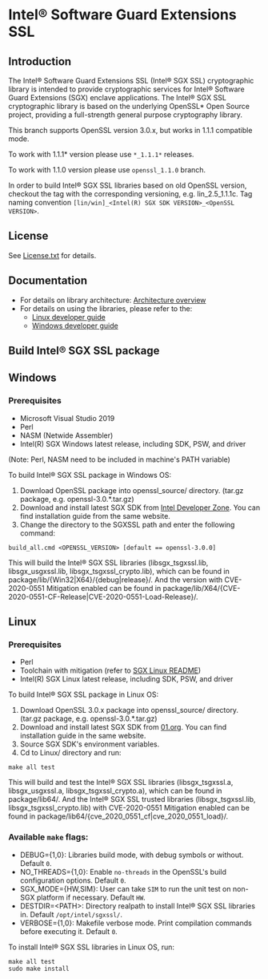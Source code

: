 Intel® Software Guard Extensions SSL
================================================

Introduction
------------
The Intel® Software Guard Extensions SSL (Intel® SGX SSL) cryptographic library is intended to provide cryptographic services for Intel® Software Guard Extensions (SGX) enclave applications.
The Intel® SGX SSL cryptographic library is based on the underlying OpenSSL* Open Source project, providing a full-strength general purpose cryptography library.

This branch supports OpenSSL version 3.0.x, but works in 1.1.1 compatible mode.

To work with 1.1.1\* version please use `*_1.1.1*` releases.

To work with 1.1.0 version please use `openssl_1.1.0` branch.

In order to build Intel® SGX SSL libraries based on old OpenSSL version, checkout the tag with the corresponding versioning, e.g. lin_2.5_1.1.1c. Tag naming convention ``[lin/win]_<Intel(R) SGX SDK VERSION>_<OpenSSL VERSION>``.


License
-------
See [License.txt](License.txt) for details.

Documentation
-------
- For details on library architecture: [Architecture overview](Intel(R)%20Software%20Guard%20Extensions%20SSL%20Library%20Architecture.pdf)
- For details on using the libraries, please refer to the:
  * [Linux developer guide](Linux/package/docs/Intel(R)%20Software%20Guard%20Extensions%20SSL%20Library%20Linux%20Developer%20Guide.pdf)
  * [Windows developer guide](Windows/package/docs/Intel(R)%20Software%20Guard%20Extensions%20SSL%20Library%20Windows%20Developer%20Guide.pdf)


Build Intel® SGX SSL package
----------------------------
Windows
----------------------------
### Prerequisites
- Microsoft Visual Studio 2019
- Perl
- NASM (Netwide Assembler)
- Intel(R) SGX Windows latest release, including SDK, PSW, and driver

 (Note: Perl, NASM need to be included in machine's PATH variable)

To build Intel® SGX SSL package in Windows OS:
1. Download OpenSSL package into openssl_source/ directory. (tar.gz package, e.g. openssl-3.0.*.tar.gz)
2. Download and install latest SGX SDK from [Intel Developer Zone](https://software.intel.com/en-us/sgx-sdk/download). You can find installation guide from the same website.
3. Change the directory to the SGXSSL path and enter the following command:
```
build_all.cmd <OPENSSL_VERSION> [default == openssl-3.0.0]
```
This will build the Intel® SGX SSL libraries (libsgx_tsgxssl.lib, libsgx_usgxssl.lib, libsgx_tsgxssl_crypto.lib), which can be found in package/lib/{Win32|X64}/{debug|release}/. And the version with CVE-2020-0551 Mitigation enabled can be found in package/lib/X64/{CVE-2020-0551-CF-Release|CVE-2020-0551-Load-Release}/.

Linux
----------------------------
### Prerequisites
- Perl
- Toolchain with mitigation (refer to [SGX Linux README](https://github.com/intel/linux-sgx/blob/master/README.md))
- Intel(R) SGX Linux latest release, including SDK, PSW, and driver

To build Intel® SGX SSL package in Linux OS:
1. Download OpenSSL 3.0.x package into openssl_source/ directory. (tar.gz package, e.g. openssl-3.0.*.tar.gz)
2. Download and install latest SGX SDK from [01.org](https://01.org/intel-software-guard-extensions/downloads). You can find installation guide in the same website.
3. Source SGX SDK's environment variables.
4. Cd to Linux/ directory and run:
```
make all test
```
This will build and test the Intel® SGX SSL libraries (libsgx_tsgxssl.a, libsgx_usgxssl.a, libsgx_tsgxssl_crypto.a), which can be found in package/lib64/. And the Intel® SGX SSL trusted libraries (libsgx_tsgxssl.lib,  libsgx_tsgxssl_crypto.lib) with CVE-2020-0551 Mitigation enabled can be found in package/lib64/{cve_2020_0551_cf|cve_2020_0551_load}/.

### Available `make` flags:
- DEBUG={1,0}: Libraries build mode, with debug symbols or without. Default ``0``.
- NO_THREADS={1,0}: Enable ``no-threads`` in the OpenSSL's build configuration options. Default ``0``.
- SGX_MODE={HW,SIM}: User can take ``SIM`` to run the unit test on non-SGX platform if necessary. Default ``HW``. 
- DESTDIR=\<PATH\>: Directory realpath to install Intel® SGX SSL libraries in. Default ``/opt/intel/sgxssl/``. 
- VERBOSE={1,0}: Makefile verbose mode. Print compilation commands before executing it. Default ``0``.


To install Intel® SGX SSL libraries in Linux OS, run:
```
make all test
sudo make install
```


